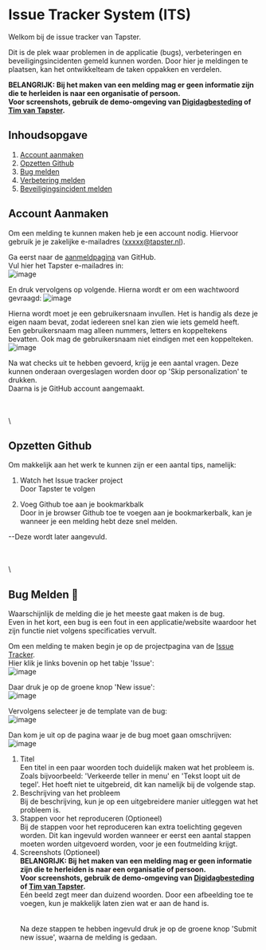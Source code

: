 # Issue Tracker System (ITS)
Welkom bij de issue tracker van Tapster.

Dit is de plek waar problemen in de applicatie (bugs), verbeteringen en beveiligingsincidenten gemeld kunnen worden. Door hier je meldingen te plaatsen, kan het ontwikkelteam de taken oppakken en verdelen.

**BELANGRIJK: Bij het maken van een melding mag er geen informatie zijn die te herleiden is naar een organisatie of persoon.**\
**Voor screenshots, gebruik de demo-omgeving van <a href="https://demo.digidagbesteding.nl/">Digidagbesteding</a> of <a href="https://demo.timvantapster.nl/">Tim van Tapster</a>.**

## Inhoudsopgave
1. [Account aanmaken](#account-aanmaken)
2. [Opzetten Github](#opzetten-github)
3. [Bug melden](#bug-melden)
4. [Verbetering melden](#third-example)
5. [Beveiligingsincident melden](#fourth-examplehttpwwwfourthexamplecom)

## Account Aanmaken
Om een melding te kunnen maken heb je een account nodig. Hiervoor gebruik je je zakelijke e-mailadres (xxxxx@tapster.nl). 

Ga eerst naar de <a href="https://github.com/signup?source=login">aanmeldpagina</a> van GitHub.\
Vul hier het Tapster e-mailadres in:\
![image](https://github.com/tapsterbv/issue-tracker/assets/59312427/3ac2ca01-d626-47a1-9d71-69b0d8a5c169)

En druk vervolgens op volgende. Hierna wordt er om een wachtwoord gevraagd: 
![image](https://github.com/tapsterbv/issue-tracker/assets/59312427/767bc234-67fa-42f5-8d90-edcd097bf5d0)


Hierna wordt moet je een gebruikersnaam invullen. Het is handig als deze je eigen naam bevat, zodat iedereen snel kan zien wie iets gemeld heeft.\
Een gebruikersnaam mag alleen nummers, letters en koppeltekens bevatten. Ook mag de gebruikersnaam niet eindigen met een koppelteken.\
![image](https://github.com/tapsterbv/issue-tracker/assets/59312427/a61af429-2ff2-4cc2-afb8-0d8f883839ec)

Na wat checks uit te hebben gevoerd, krijg je een aantal vragen. Deze kunnen onderaan overgeslagen worden door op 'Skip personalization' te drukken.\
Daarna is je GitHub account aangemaakt.

\
\
\

## Opzetten Github
Om makkelijk aan het werk te kunnen zijn er een aantal tips, namelijk:

1. Watch het Issue tracker project\
Door Tapster te volgen

2. Voeg Github toe aan je bookmarkbalk\
Door in je browser Github toe te voegen aan je bookmarkerbalk, kan je wanneer je een melding hebt deze snel melden.

--Deze wordt later aangevuld.

\
\
\

## Bug Melden 🐞
Waarschijnlijk de melding die je het meeste gaat maken is de bug.\
Even in het kort, een bug is een fout in een applicatie/website waardoor het zijn functie niet volgens specificaties vervult.

Om een melding te maken begin je op de projectpagina van de <a href="https://github.com/tapsterbv/issue-tracker">Issue Tracker</a>.\
Hier klik je links bovenin op het tabje 'Issue':\
![image](https://github.com/tapsterbv/issue-tracker/assets/59312427/9ad0be5a-526b-4d99-98ba-95eb24ed3b2c)

Daar druk je op de groene knop 'New issue':\
![image](https://github.com/tapsterbv/issue-tracker/assets/59312427/99e2ce1d-e6d6-462c-97cd-78b9cfe4f6eb)

Vervolgens selecteer je de template van de bug:\
![image](https://github.com/tapsterbv/issue-tracker/assets/59312427/37db53b5-76ed-496c-920b-bf3e0bfdc2cc)

Dan kom je uit op de pagina waar je de bug moet gaan omschrijven:\
![image](https://github.com/tapsterbv/issue-tracker/assets/59312427/df10305e-dc99-4291-9604-a956aa410440)

1. Titel\
Een titel in een paar woorden toch duidelijk maken wat het probleem is. Zoals bijvoorbeeld: 'Verkeerde teller in menu' en 'Tekst loopt uit de tegel'. Het hoeft niet te uitgebreid, dit kan namelijk bij de volgende stap.
2. Beschrijving van het probleem\
Bij de beschrijving, kun je op een uitgebreidere manier uitleggen wat het probleem is.
3. Stappen voor het reproduceren (Optioneel)\
Bij de stappen voor het reproduceren kan extra toelichting gegeven worden. Dit kan ingevuld worden wanneer er eerst een aantal stappen moeten worden uitgevoerd worden, voor je een foutmelding krijgt.
4. Screenshots (Optioneel)\
**BELANGRIJK: Bij het maken van een melding mag er geen informatie zijn die te herleiden is naar een organisatie of persoon.**\
**Voor screenshots, gebruik de demo-omgeving van <a href="https://demo.digidagbesteding.nl/">Digidagbesteding</a> of <a href="https://demo.timvantapster.nl/">Tim van Tapster</a>.**\
Eén beeld zegt meer dan duizend woorden. Door een afbeelding toe te voegen, kun je makkelijk laten zien wat er aan de hand is.\
\
\
Na deze stappen te hebben ingevuld druk je op de groene knop 'Submit new issue', waarna de melding is gedaan.

